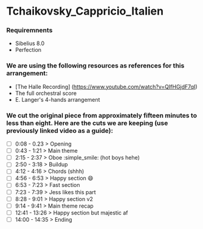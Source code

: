 # Tchaikovsky_Cappricio_Italien

### Requiremnents
- Sibelius 8.0
- Perfection

### We are using the following resources as references for this arrangement:
- [The Halle Recording] (https://www.youtube.com/watch?v=QIfHGjdF7qI)
- The full orchestral score
- E. Langer's 4-hands arrangement

### We cut the original piece from approximately fifteen minutes to less than eight. Here are the cuts we are keeping (use previously linked video as a guide):
- [ ] 0:08 - 0.23 > Opening
- [ ] 0:43 - 1:21 > Main theme
- [ ] 2:15 - 2:37 > Oboe :simple_smile: (hot boys hehe)
- [ ] 2:50 - 3:18 > Buildup
- [ ] 4:12 - 4:16 > Chords (shhh) 
- [ ] 4:56 - 6:53 > Happy section :smile:
- [ ] 6:53 - 7:23 > Fast section
- [ ] 7:23 - 7:39 > Jess likes this part
- [ ] 8:28 - 9:01 > Happy section v2
- [ ] 9:14 - 9:41 > Main theme recap
- [ ] 12:41 - 13:26 > Happy section but majestic af
- [ ] 14:00 - 14:35 > Ending
